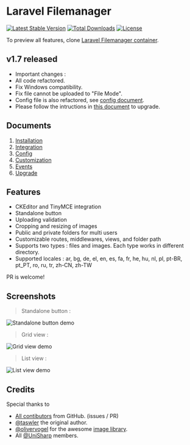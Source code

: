 # Laravel Filemanager
[![Latest Stable Version](https://poser.pugx.org/unisharp/laravel-filemanager/v/stable)](https://packagist.org/packages/unisharp/laravel-filemanager)
[![Total Downloads](https://poser.pugx.org/unisharp/laravel-filemanager/downloads)](https://packagist.org/packages/unisharp/laravel-filemanager)
[![License](https://poser.pugx.org/unisharp/laravel-filemanager/license)](https://packagist.org/packages/unisharp/laravel-filemanager)

To preview all features, clone [Laravel Filemanager container](https://github.com/UniSharp/laravel-filemanager-example-5.3).

## v1.7 released
 * Important changes :
  * All code refactored.
  * Fix Windows compatibility.
  * Fix file cannot be uploaded to "File Mode".
  * Config file is also refactored, see [config document](https://unisharp.github.io/laravel-filemanager/config).
 * Please follow the intructions in [this document](https://unisharp.github.io/laravel-filemanager/upgrade) to upgrade.

## Documents
  1. [Installation](installation)
  1. [Integration](integration)
  1. [Config](config)
  1. [Customization](customization)
  1. [Events](events)
  1. [Upgrade](upgrade)

## Features
 * CKEditor and TinyMCE integration
 * Standalone button
 * Uploading validation
 * Cropping and resizing of images
 * Public and private folders for multi users
 * Customizable routes, middlewares, views, and folder path
 * Supports two types : files and images. Each type works in different directory.
 * Supported locales : ar, bg, de, el, en, es, fa, fr, he, hu, nl, pl, pt-BR, pt_PT, ro, ru, tr, zh-CN, zh-TW

PR is welcome!

## Screenshots
> Standalone button :

![Standalone button demo](https://raw.githubusercontent.com/UniSharp/laravel-filemanager/gh_pages/images/lfm01.png)

> Grid view :

![Grid view demo](https://raw.githubusercontent.com/UniSharp/laravel-filemanager/gh_pages/images/lfm02.png)

> List view :

![List view demo](https://raw.githubusercontent.com/UniSharp/laravel-filemanager/gh_pages/images/lfm03.png)
  
## Credits
Special thanks to

 * [All contibutors](https://github.com/UniSharp/laravel-filemanager/graphs/contributors) from GitHub. (issues / PR)
 * [@taswler](https://github.com/tsawler) the original author.
 * [@olivervogel](https://github.com/olivervogel) for the awesome [image library](https://github.com/Intervention/image).
 * All [@UniSharp](https://github.com/UniSharp) members.
